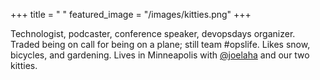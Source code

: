 +++
title = " "
featured_image = "/images/kitties.png"
+++

Technologist, podcaster, conference speaker, devopsdays organizer. Traded being on call for being on a plane; still team #opslife. Likes snow, bicycles, and gardening. Lives in Minneapolis with [@joelaha](https://twitter.com/joelaha) and our two kitties.
